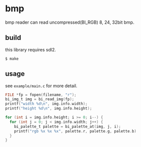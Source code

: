 # bmp

bmp reader can read uncompressed(BI_RGB) 8, 24, 32bit bmp.

## build

this library requires sdl2.

```
$ make
```

## usage

see `example/main.c` for more detail.

```c
FILE *fp = fopen(filename, "r");
bi_img_t img = bi_read_img(fp);
printf("width %d\n", img.info.width);
printf("height %d\n", img.info.height);

for (int i = img.info.height; i >= 0; i--) {
  for (int j = 0; j < img.info.width; j++) {
    bi_palette_t palette = bi_palette_at(img, j, i);
    printf("rgb %x %x %x", palette.r, palette.g, palette.b)
  }
}

```

